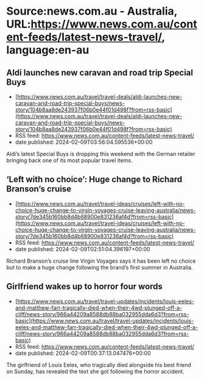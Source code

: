 # Source:news.com.au - Australia, URL:https://www.news.com.au/content-feeds/latest-news-travel/, language:en-au

## Aldi launches new caravan and road trip Special Buys
 - [https://www.news.com.au/travel/travel-deals/aldi-launches-new-caravan-and-road-trip-special-buys/news-story/104b8aa8de243937f06b0e44f01d498f?from=rss-basic](https://www.news.com.au/travel/travel-deals/aldi-launches-new-caravan-and-road-trip-special-buys/news-story/104b8aa8de243937f06b0e44f01d498f?from=rss-basic)
 - RSS feed: https://www.news.com.au/content-feeds/latest-news-travel/
 - date published: 2024-02-09T03:56:04.595536+00:00

Aldi’s latest Special Buys is dropping this weekend with the German retailer bringing back one of its most popular travel items.

## ‘Left with no choice’: Huge change to Richard Branson’s cruise
 - [https://www.news.com.au/travel/travel-ideas/cruises/left-with-no-choice-huge-change-to-virgin-voyages-cruise-leaving-australia/news-story/7de345b160bb8d4b68900e831236af4d?from=rss-basic](https://www.news.com.au/travel/travel-ideas/cruises/left-with-no-choice-huge-change-to-virgin-voyages-cruise-leaving-australia/news-story/7de345b160bb8d4b68900e831236af4d?from=rss-basic)
 - RSS feed: https://www.news.com.au/content-feeds/latest-news-travel/
 - date published: 2024-02-09T02:51:04.396197+00:00

Richard Branson’s cruise line Virgin Voyages says it has been left no choice but to make a huge change following the brand’s first summer in Australia.

## Girlfriend wakes up to horror four words
 - [https://www.news.com.au/travel/travel-updates/incidents/louis-eeles-and-matthew-farr-tragically-died-when-their-4wd-plunged-off-a-cliff/news-story/966a44209a8588db88ba032955dda6d3?from=rss-basic](https://www.news.com.au/travel/travel-updates/incidents/louis-eeles-and-matthew-farr-tragically-died-when-their-4wd-plunged-off-a-cliff/news-story/966a44209a8588db88ba032955dda6d3?from=rss-basic)
 - RSS feed: https://www.news.com.au/content-feeds/latest-news-travel/
 - date published: 2024-02-09T00:37:13.047476+00:00

The girlfriend of Louis Eeles, who tragically died alongside his best friend on Sunday, has revealed the text she got following the horror accident.

